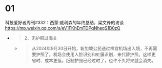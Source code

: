 
# 01

科技爱好者周刊#332：西蒙·威利森的年终总结，梁文锋的访谈 https://mp.weixin.qq.com/s/eV1FKhEmTDPqNheqS1B0zQ
- > 2、无护照过海关
  * > 从2024年9月30日开始，新加坡公民通过樟宜机场出入境，不再需要护照了。机场会使用人脸识别和虹膜识别，来代替护照。这样更省时、成本更低。纸制护照已经过时了，也许不久将来就会消失。

